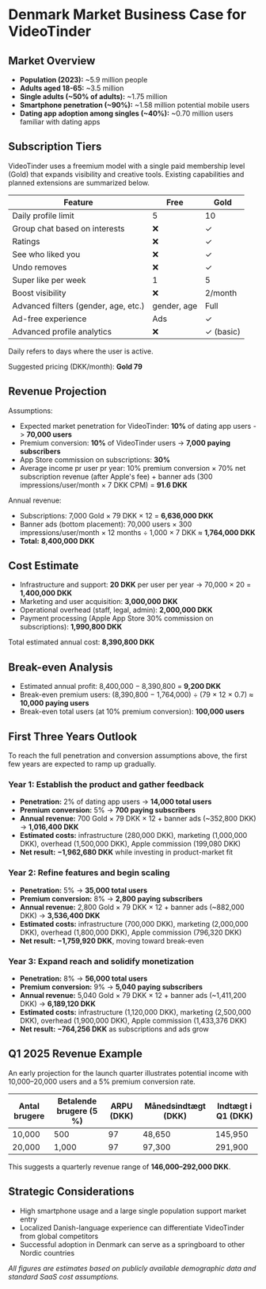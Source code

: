 # Denmark Market Business Case for VideoTinder

## Market Overview
- **Population (2023):** ~5.9 million people
- **Adults aged 18-65:** ~3.5 million
- **Single adults (~50% of adults):** ~1.75 million
- **Smartphone penetration (~90%):** ~1.58 million potential mobile users
- **Dating app adoption among singles (~40%):** ~0.70 million users familiar with dating apps

## Subscription Tiers
VideoTinder uses a freemium model with a single paid membership level (Gold) that expands visibility and creative tools. Existing capabilities and planned extensions are summarized below.

| Feature | Free | Gold |
| --- | --- | --- |
| Daily profile limit | 5 | 10 |
| Group chat based on interests | ❌ | ✓ |
| Ratings | ❌ | ✓ |
| See who liked you | ❌ | ✓ |
| Undo removes | ❌ | ✓ |
| Super like per week | 1 | 5 |
| Boost visibility | ❌ | 2/month |
| Advanced filters (gender, age, etc.) | gender, age | Full |
| Ad-free experience | Ads | ✓ |
| Advanced profile analytics | ❌ | ✓ (basic) |

Daily refers to days where the user is active.

Suggested pricing (DKK/month): **Gold 79**

## Revenue Projection
Assumptions:
- Expected market penetration for VideoTinder: **10%** of dating app users -> **70,000 users**
- Premium conversion: **10%** of VideoTinder users -> **7,000 paying subscribers**
- App Store commission on subscriptions: **30%**
- Average income pr user pr year: 10% premium conversion × 70% net subscription revenue (after Apple's fee) + banner ads (300 impressions/user/month × 7 DKK CPM) = **91.6 DKK**

Annual revenue:
- Subscriptions: 7,000 Gold × 79 DKK × 12 = **6,636,000 DKK**
- Banner ads (bottom placement): 70,000 users × 300 impressions/user/month × 12 months ÷ 1,000 × 7 DKK ≈ **1,764,000 DKK**
- **Total:** **8,400,000 DKK**

## Cost Estimate
- Infrastructure and support: **20 DKK** per user per year -> 70,000 × 20 = **1,400,000 DKK**
- Marketing and user acquisition: **3,000,000 DKK**
- Operational overhead (staff, legal, admin): **2,000,000 DKK**
- Payment processing (Apple App Store 30% commission on subscriptions): **1,990,800 DKK**

Total estimated annual cost: **8,390,800 DKK**

## Break-even Analysis
- Estimated annual profit: 8,400,000 − 8,390,800 = **9,200 DKK**
- Break-even premium users: (8,390,800 − 1,764,000) ÷ (79 × 12 × 0.7) ≈ **10,000 paying users**
- Break-even total users (at 10% premium conversion): **100,000 users**

## First Three Years Outlook
To reach the full penetration and conversion assumptions above, the first few years are expected to ramp up gradually.

### Year 1: Establish the product and gather feedback
- **Penetration:** 2% of dating app users → **14,000 total users**
- **Premium conversion:** 5% → **700 paying subscribers**
- **Annual revenue:** 700 Gold × 79 DKK × 12 + banner ads (~352,800 DKK) → **1,016,400 DKK**
- **Estimated costs:** infrastructure (280,000 DKK), marketing (1,000,000 DKK), overhead (1,500,000 DKK), Apple commission (199,080 DKK)
- **Net result:** **−1,962,680 DKK** while investing in product-market fit

### Year 2: Refine features and begin scaling
- **Penetration:** 5% → **35,000 total users**
- **Premium conversion:** 8% → **2,800 paying subscribers**
- **Annual revenue:** 2,800 Gold × 79 DKK × 12 + banner ads (~882,000 DKK) → **3,536,400 DKK**
- **Estimated costs:** infrastructure (700,000 DKK), marketing (2,000,000 DKK), overhead (1,800,000 DKK), Apple commission (796,320 DKK)
- **Net result:** **−1,759,920 DKK**, moving toward break-even

### Year 3: Expand reach and solidify monetization
- **Penetration:** 8% → **56,000 total users**
- **Premium conversion:** 9% → **5,040 paying subscribers**
- **Annual revenue:** 5,040 Gold × 79 DKK × 12 + banner ads (~1,411,200 DKK) → **6,189,120 DKK**
- **Estimated costs:** infrastructure (1,120,000 DKK), marketing (2,500,000 DKK), overhead (1,900,000 DKK), Apple commission (1,433,376 DKK)
- **Net result:** **−764,256 DKK** as subscriptions and ads grow

## Q1 2025 Revenue Example
An early projection for the launch quarter illustrates potential income with 10,000–20,000 users and a 5% premium conversion rate.

| Antal brugere | Betalende brugere (5 %) | ARPU (DKK) | Månedsindtægt (DKK) | Indtægt i Q1 (DKK) |
| --- | --- | --- | --- | --- |
| 10,000 | 500 | 97 | 48,650 | 145,950 |
| 20,000 | 1,000 | 97 | 97,300 | 291,900 |

This suggests a quarterly revenue range of **146,000–292,000 DKK**.

## Strategic Considerations
- High smartphone usage and a large single population support market entry
- Localized Danish-language experience can differentiate VideoTinder from global competitors
- Successful adoption in Denmark can serve as a springboard to other Nordic countries

*All figures are estimates based on publicly available demographic data and standard SaaS cost assumptions.*

